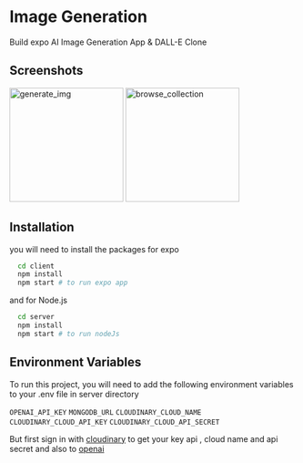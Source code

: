 
# Image Generation

Build expo AI Image Generation App & DALL-E Clone

## Screenshots
<div>
 <img src="https://user-images.githubusercontent.com/123269689/214622414-1d5da8fe-904e-4719-b114-5b2b0014a762.jpeg" width="200"  alt="generate_img" >
 <img src="https://user-images.githubusercontent.com/123269689/214622431-33febf7c-0b97-46b0-9492-4f959593d62a.jpeg" width="200" alt="browse_collection">
</div>

## Installation

you will need to install the packages for expo 
```bash
  cd client
  npm install 
  npm start # to run expo app
```
and for Node.js
```bash
  cd server
  npm install 
  npm start # to run nodeJs
```

    
## Environment Variables

To run this project, you will need to add the following environment variables to your .env file in server directory

`OPENAI_API_KEY` 
`MONGODB_URL`
`CLOUDINARY_CLOUD_NAME`
`CLOUDINARY_CLOUD_API_KEY`
`CLOUDINARY_CLOUD_API_SECRET`

But first sign in with [cloudinary](https://cloudinary.com/) to get your key api , cloud name and api secret
and also to [openai](https://openai.com/api/)




